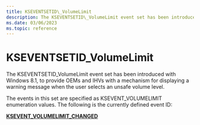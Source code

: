 ```yaml
---
title: KSEVENTSETID\_VolumeLimit
description: The KSEVENTSETID\_VolumeLimit event set has been introduced with Windows 8.1.
ms.date: 03/06/2023
ms.topic: reference
---
```



# KSEVENTSETID\_VolumeLimit


The KSEVENTSETID\_VolumeLimit event set has been introduced with Windows 8.1, to provide OEMs and IHVs with a mechanism for displaying a warning message when the user selects an unsafe volume level.

The events in this set are specified as KSEVENT\_VOLUMELIMIT enumeration values. The following is the currently defined event ID:

[**KSEVENT\_VOLUMELIMIT\_CHANGED**](ksevent-volumelimit-changed.md)

 

 





